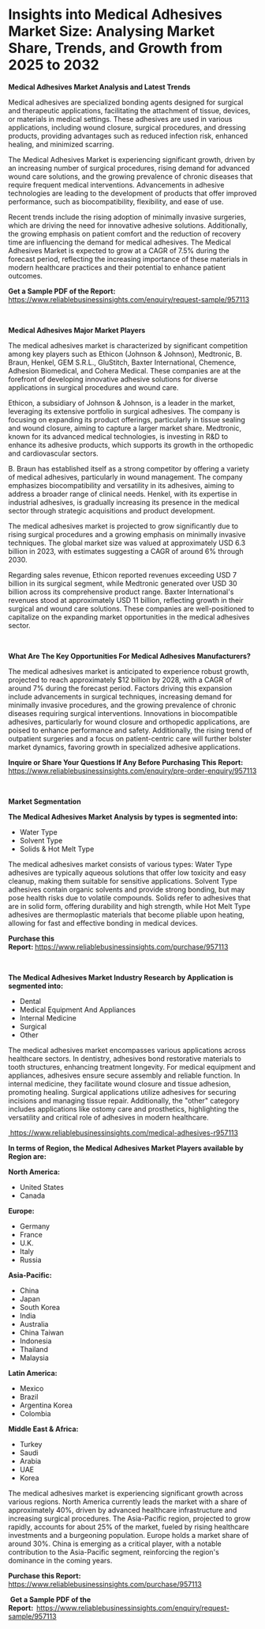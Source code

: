 <p><h1>Insights into Medical Adhesives Market Size: Analysing Market Share, Trends, and Growth from 2025 to 2032</h1></p><p><strong>Medical Adhesives Market Analysis and Latest Trends</strong></p>
<p><p>Medical adhesives are specialized bonding agents designed for surgical and therapeutic applications, facilitating the attachment of tissue, devices, or materials in medical settings. These adhesives are used in various applications, including wound closure, surgical procedures, and dressing products, providing advantages such as reduced infection risk, enhanced healing, and minimized scarring.</p><p>The Medical Adhesives Market is experiencing significant growth, driven by an increasing number of surgical procedures, rising demand for advanced wound care solutions, and the growing prevalence of chronic diseases that require frequent medical interventions. Advancements in adhesive technologies are leading to the development of products that offer improved performance, such as biocompatibility, flexibility, and ease of use. </p><p>Recent trends include the rising adoption of minimally invasive surgeries, which are driving the need for innovative adhesive solutions. Additionally, the growing emphasis on patient comfort and the reduction of recovery time are influencing the demand for medical adhesives. The Medical Adhesives Market is expected to grow at a CAGR of 7.5% during the forecast period, reflecting the increasing importance of these materials in modern healthcare practices and their potential to enhance patient outcomes.</p></p>
<p><strong>Get a Sample PDF of the Report:&nbsp;</strong> <a href="https://www.reliablebusinessinsights.com/enquiry/request-sample/957113?utm_campaign=39&utm_medium=2&utm_source=Github&utm_content=ia&utm_term=14042025&utm_id=medical-adhesives">https://www.reliablebusinessinsights.com/enquiry/request-sample/957113</a></p>
<p>&nbsp;</p>
<p><strong>Medical Adhesives Major Market Players</strong></p>
<p><p>The medical adhesives market is characterized by significant competition among key players such as Ethicon (Johnson & Johnson), Medtronic, B. Braun, Henkel, GEM S.R.L., GluStitch, Baxter International, Chemence, Adhesion Biomedical, and Cohera Medical. These companies are at the forefront of developing innovative adhesive solutions for diverse applications in surgical procedures and wound care.</p><p>Ethicon, a subsidiary of Johnson & Johnson, is a leader in the market, leveraging its extensive portfolio in surgical adhesives. The company is focusing on expanding its product offerings, particularly in tissue sealing and wound closure, aiming to capture a larger market share. Medtronic, known for its advanced medical technologies, is investing in R&D to enhance its adhesive products, which supports its growth in the orthopedic and cardiovascular sectors.</p><p>B. Braun has established itself as a strong competitor by offering a variety of medical adhesives, particularly in wound management. The company emphasizes biocompatibility and versatility in its adhesives, aiming to address a broader range of clinical needs. Henkel, with its expertise in industrial adhesives, is gradually increasing its presence in the medical sector through strategic acquisitions and product development.</p><p>The medical adhesives market is projected to grow significantly due to rising surgical procedures and a growing emphasis on minimally invasive techniques. The global market size was valued at approximately USD 6.3 billion in 2023, with estimates suggesting a CAGR of around 6% through 2030.</p><p>Regarding sales revenue, Ethicon reported revenues exceeding USD 7 billion in its surgical segment, while Medtronic generated over USD 30 billion across its comprehensive product range. Baxter International's revenues stood at approximately USD 11 billion, reflecting growth in their surgical and wound care solutions. These companies are well-positioned to capitalize on the expanding market opportunities in the medical adhesives sector.</p></p>
<p>&nbsp;</p>
<p><strong>What Are The Key Opportunities For Medical Adhesives Manufacturers?</strong></p>
<p><p>The medical adhesives market is anticipated to experience robust growth, projected to reach approximately $12 billion by 2028, with a CAGR of around 7% during the forecast period. Factors driving this expansion include advancements in surgical techniques, increasing demand for minimally invasive procedures, and the growing prevalence of chronic diseases requiring surgical interventions. Innovations in biocompatible adhesives, particularly for wound closure and orthopedic applications, are poised to enhance performance and safety. Additionally, the rising trend of outpatient surgeries and a focus on patient-centric care will further bolster market dynamics, favoring growth in specialized adhesive applications.</p></p>
<p><strong>Inquire or Share Your Questions If Any Before Purchasing This Report:</strong> <a href="https://www.reliablebusinessinsights.com/enquiry/pre-order-enquiry/957113?utm_campaign=39&utm_medium=2&utm_source=Github&utm_content=ia&utm_term=14042025&utm_id=medical-adhesives">https://www.reliablebusinessinsights.com/enquiry/pre-order-enquiry/957113</a></p>
<p>&nbsp;</p>
<p><strong>Market Segmentation</strong></p>
<p><strong>The Medical Adhesives Market Analysis by types is segmented into:</strong></p>
<p><ul><li>Water Type</li><li>Solvent Type</li><li>Solids & Hot Melt Type</li></ul></p>
<p><p>The medical adhesives market consists of various types: Water Type adhesives are typically aqueous solutions that offer low toxicity and easy cleanup, making them suitable for sensitive applications. Solvent Type adhesives contain organic solvents and provide strong bonding, but may pose health risks due to volatile compounds. Solids refer to adhesives that are in solid form, offering durability and high strength, while Hot Melt Type adhesives are thermoplastic materials that become pliable upon heating, allowing for fast and effective bonding in medical devices.</p></p>
<p><strong>Purchase this Report:&nbsp;</strong><a href="https://www.reliablebusinessinsights.com/purchase/957113?utm_campaign=39&utm_medium=2&utm_source=Github&utm_content=ia&utm_term=14042025&utm_id=medical-adhesives">https://www.reliablebusinessinsights.com/purchase/957113</a></p>
<p>&nbsp;</p>
<p><strong>The Medical Adhesives Market Industry Research by Application is segmented into:</strong></p>
<p><ul><li>Dental</li><li>Medical Equipment And Appliances</li><li>Internal Medicine</li><li>Surgical</li><li>Other</li></ul></p>
<p><p>The medical adhesives market encompasses various applications across healthcare sectors. In dentistry, adhesives bond restorative materials to tooth structures, enhancing treatment longevity. For medical equipment and appliances, adhesives ensure secure assembly and reliable function. In internal medicine, they facilitate wound closure and tissue adhesion, promoting healing. Surgical applications utilize adhesives for securing incisions and managing tissue repair. Additionally, the "other" category includes applications like ostomy care and prosthetics, highlighting the versatility and critical role of adhesives in modern healthcare.</p></p>
<p><a href="https://www.reliablebusinessinsights.com/medical-adhesives-r957113?utm_campaign=39&utm_medium=2&utm_source=Github&utm_content=ia&utm_term=14042025&utm_id=medical-adhesives">&nbsp;https://www.reliablebusinessinsights.com/medical-adhesives-r957113</a></p>
<p><strong>In terms of Region, the Medical Adhesives Market Players available by Region are:</strong></p>
<p>
    <p> <strong> North America: </strong>
        <ul>
            <li>United States</li>
            <li>Canada</li>
        </ul>
        </p> 
    <p> <strong> Europe: </strong>
        <ul>
            <li>Germany</li>
            <li>France</li>
            <li>U.K.</li>
            <li>Italy</li>
            <li>Russia</li>
        </ul>
        </p> 
    <p> <strong> Asia-Pacific: </strong>
        <ul>
            <li>China</li>
            <li>Japan</li>
            <li>South Korea</li>
            <li>India</li>
            <li>Australia</li>
            <li>China Taiwan</li>
            <li>Indonesia</li>
            <li>Thailand</li>
            <li>Malaysia</li>
        </ul>
        </p> 
    <p> <strong> Latin America: </strong>
        <ul>
            <li>Mexico</li>
            <li>Brazil</li>
            <li>Argentina Korea</li>
            <li>Colombia</li>
        </ul>
        </p> 
    <p> <strong> Middle East & Africa: </strong>
        <ul>
            <li>Turkey</li>
            <li>Saudi</li>
            <li>Arabia</li>
            <li>UAE</li>
            <li>Korea</li>
        </ul>
    </p>
    </p>
<p><p>The medical adhesives market is experiencing significant growth across various regions. North America currently leads the market with a share of approximately 40%, driven by advanced healthcare infrastructure and increasing surgical procedures. The Asia-Pacific region, projected to grow rapidly, accounts for about 25% of the market, fueled by rising healthcare investments and a burgeoning population. Europe holds a market share of around 30%. China is emerging as a critical player, with a notable contribution to the Asia-Pacific segment, reinforcing the region's dominance in the coming years.</p></p>
<p><strong>Purchase this Report: </strong><a href="https://www.reliablebusinessinsights.com/purchase/957113?utm_campaign=39&utm_medium=2&utm_source=Github&utm_content=ia&utm_term=14042025&utm_id=medical-adhesives">https://www.reliablebusinessinsights.com/purchase/957113</a></p>
<p>&nbsp;<strong>Get a Sample PDF of the Report:&nbsp;&nbsp;</strong><a href="https://www.reliablebusinessinsights.com/enquiry/request-sample/957113?utm_campaign=39&utm_medium=2&utm_source=Github&utm_content=ia&utm_term=14042025&utm_id=medical-adhesives">https://www.reliablebusinessinsights.com/enquiry/request-sample/957113</a></p>
<p><strong></strong></p>
<p><p></p><p></p><p></p></p>